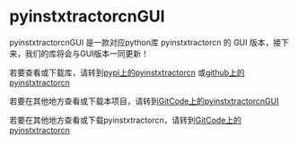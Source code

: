 # pyinstxtractorcnGUI
pyinstxtractorcnGUI 是一款对应python库 pyinstxtractorcn 的 GUI 版本，接下来，我们的库将会与GUI版本一同更新！

若要查看或下载库，请转到[pypi上的pyinstxtractorcn](https://pypi.org/project/pyinstxtractorcn/)
或[github上的pyinstxtractorcn](https://github.com/jzm3/pyinstxtractorCN)

若要在其他地方查看或下载本项目，请转到[GitCode上的pyinstxtractorcnGUI](https://gitcode.com/2404_89333710/pyinstxtractorcnGUI)

若要在其他地方查看或下载pyinstxtractorcn，请转到[GitCode上的pyinstxtractorcn](https://gitcode.com/2404_89333710/pyinstxtractorcn)
